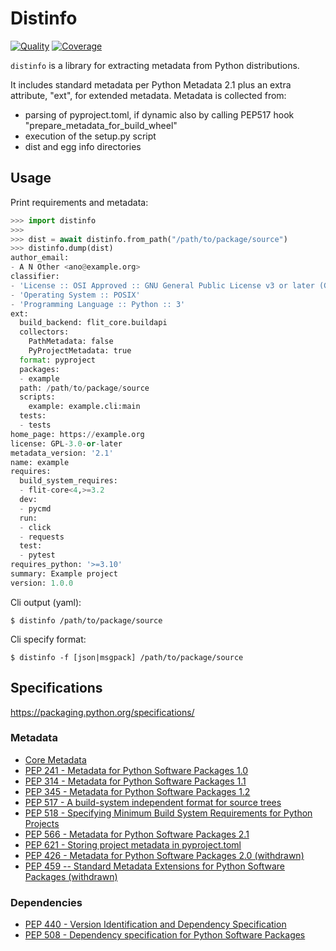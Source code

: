 # Distinfo

[![Quality](https://app.codacy.com/project/badge/Grade/810984e4772f4a20863e1c384c54a5a6)](https://app.codacy.com/gh/0compute/distinfo/dashboard)
[![Coverage](https://app.codacy.com/project/badge/Coverage/810984e4772f4a20863e1c384c54a5a6)](https://app.codacy.com/gh/0compute/distinfo/dashboard)

`distinfo` is a library for extracting metadata from Python distributions.

It includes standard metadata per Python Metadata 2.1 plus an extra attribute, "ext",
for extended metadata. Metadata is collected from:
  * parsing of pyproject.toml, if dynamic also by calling PEP517 hook
    "prepare_metadata_for_build_wheel"
  * execution of the setup.py script
  * dist and egg info directories

## Usage

Print requirements and metadata:

``` python
>>> import distinfo
>>>
>>> dist = await distinfo.from_path("/path/to/package/source")
>>> distinfo.dump(dist)
author_email:
- A N Other <ano@example.org>
classifier:
- 'License :: OSI Approved :: GNU General Public License v3 or later (GPLv3+)'
- 'Operating System :: POSIX'
- 'Programming Language :: Python :: 3'
ext:
  build_backend: flit_core.buildapi
  collectors:
    PathMetadata: false
    PyProjectMetadata: true
  format: pyproject
  packages:
  - example
  path: /path/to/package/source
  scripts:
    example: example.cli:main
  tests:
  - tests
home_page: https://example.org
license: GPL-3.0-or-later
metadata_version: '2.1'
name: example
requires:
  build_system_requires:
  - flit-core<4,>=3.2
  dev:
  - pycmd
  run:
  - click
  - requests
  test:
  - pytest
requires_python: '>=3.10'
summary: Example project
version: 1.0.0
```

Cli output (yaml):

    $ distinfo /path/to/package/source

Cli specify format:

    $ distinfo -f [json|msgpack] /path/to/package/source

## Specifications

https://packaging.python.org/specifications/

### Metadata

* [Core Metadata](https://packaging.python.org/en/latest/specifications/core-metadata/)
* [PEP 241 - Metadata for Python Software Packages 1.0](https://www.python.org/dev/peps/pep-0241/)
* [PEP 314 - Metadata for Python Software Packages 1.1](https://www.python.org/dev/peps/pep-0314/)
* [PEP 345 - Metadata for Python Software Packages 1.2](https://www.python.org/dev/peps/pep-0345/)
* [PEP 517 - A build-system independent format for source trees](https://www.python.org/dev/peps/pep-0517/)
* [PEP 518 - Specifying Minimum Build System Requirements for Python Projects](https://www.python.org/dev/peps/pep-0518/)
* [PEP 566 - Metadata for Python Software Packages 2.1](https://www.python.org/dev/peps/pep-0566/)
* [PEP 621 - Storing project metadata in pyproject.toml](https://www.python.org/dev/peps/pep-0621/)
* [PEP 426 - Metadata for Python Software Packages 2.0 (withdrawn)](https://www.python.org/dev/peps/pep-0426/)
* [PEP 459 -- Standard Metadata Extensions for Python Software Packages (withdrawn)](https://www.python.org/dev/peps/pep-0459/)

### Dependencies

* [PEP 440 - Version Identification and Dependency Specification](https://www.python.org/dev/peps/pep-0440/)
* [PEP 508 - Dependency specification for Python Software Packages](https://www.python.org/dev/peps/pep-0508/)
